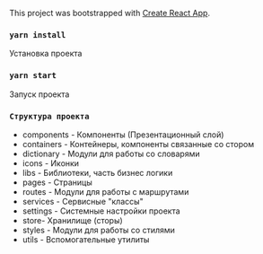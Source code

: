 This project was bootstrapped with [Create React App](https://github.com/facebook/create-react-app).


### `yarn install`

Установка проекта

### `yarn start`

Запуск проекта

### `Структура проекта`
- components - Компоненты (Презентационный слой)
- containers - Контейнеры, компоненты связанные со стором
- dictionary - Модули для работы со словарями
- icons - Иконки
- libs - Библиотеки, часть бизнес логики
- pages - Страницы
- routes - Модули для работы с маршрутами
- services - Сервисные "классы"
- settings - Системные настройки проекта
- store- Хранилище (сторы)
- styles - Модули для работы со стилями
- utils - Вспомогательные утилиты
